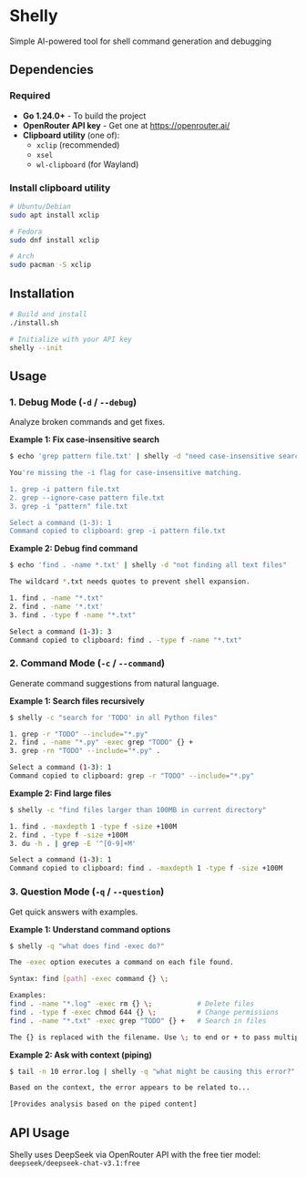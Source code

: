 # Shelly

Simple AI-powered tool for shell command generation and debugging

## Dependencies

### Required
- **Go 1.24.0+** - To build the project
- **OpenRouter API key** - Get one at https://openrouter.ai/
- **Clipboard utility** (one of):
  - `xclip` (recommended)
  - `xsel`
  - `wl-clipboard` (for Wayland)

### Install clipboard utility

```bash
# Ubuntu/Debian
sudo apt install xclip

# Fedora
sudo dnf install xclip

# Arch
sudo pacman -S xclip
```

## Installation

```bash
# Build and install
./install.sh

# Initialize with your API key
shelly --init
```

## Usage

### 1. Debug Mode (`-d` / `--debug`)

Analyze broken commands and get fixes.

**Example 1: Fix case-insensitive search**
```bash
$ echo 'grep pattern file.txt' | shelly -d "need case-insensitive search"

You're missing the -i flag for case-insensitive matching.

1. grep -i pattern file.txt
2. grep --ignore-case pattern file.txt
3. grep -i "pattern" file.txt

Select a command (1-3): 1
Command copied to clipboard: grep -i pattern file.txt
```

**Example 2: Debug find command**
```bash
$ echo 'find . -name *.txt' | shelly -d "not finding all text files"

The wildcard *.txt needs quotes to prevent shell expansion.

1. find . -name "*.txt"
2. find . -name '*.txt'
3. find . -type f -name "*.txt"

Select a command (1-3): 3
Command copied to clipboard: find . -type f -name "*.txt"
```

### 2. Command Mode (`-c` / `--command`)

Generate command suggestions from natural language.

**Example 1: Search files recursively**
```bash
$ shelly -c "search for 'TODO' in all Python files"

1. grep -r "TODO" --include="*.py"
2. find . -name "*.py" -exec grep "TODO" {} +
3. grep -rn "TODO" --include="*.py" .

Select a command (1-3): 1
Command copied to clipboard: grep -r "TODO" --include="*.py"
```

**Example 2: Find large files**
```bash
$ shelly -c "find files larger than 100MB in current directory"

1. find . -maxdepth 1 -type f -size +100M
2. find . -type f -size +100M
3. du -h . | grep -E '^[0-9]+M'

Select a command (1-3): 1
Command copied to clipboard: find . -maxdepth 1 -type f -size +100M
```

### 3. Question Mode (`-q` / `--question`)

Get quick answers with examples.

**Example 1: Understand command options**
```bash
$ shelly -q "what does find -exec do?"

The -exec option executes a command on each file found.

Syntax: find [path] -exec command {} \;

Examples:
find . -name "*.log" -exec rm {} \;           # Delete files
find . -type f -exec chmod 644 {} \;          # Change permissions
find . -name "*.txt" -exec grep "TODO" {} +   # Search in files

The {} is replaced with the filename. Use \; to end or + to pass multiple files at once.
```

**Example 2: Ask with context (piping)**
```bash
$ tail -n 10 error.log | shelly -q "what might be causing this error?"

Based on the context, the error appears to be related to...

[Provides analysis based on the piped content]
```

## API Usage

Shelly uses DeepSeek via OpenRouter API with the free tier model: `deepseek/deepseek-chat-v3.1:free`
